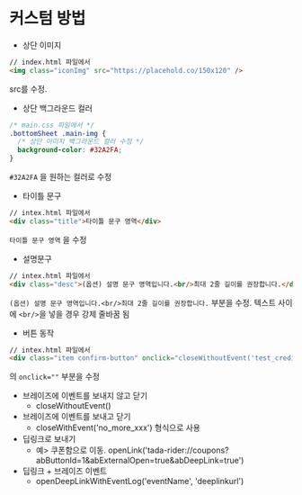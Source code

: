 # 커스텀 방법

- 상단 이미지
```html
// index.html 파일에서
<img class="iconImg" src="https://placehold.co/150x120" />
```
src를 수정. 

- 상단 백그라운드 컬러
```css
/* main.css 파일에서 */
.bottomSheet .main-img {
  /* 상단 이미지 백그라운드 컬러 수정 */
  background-color: #32A2FA;
}
```
`#32A2FA` 을 원하는 컬러로 수정

- 타이틀 문구
```html
// intex.html 파일에서
<div class="title">타이틀 문구 영역</div>
```
`타이틀 문구 영역` 을 수정

- 설명문구
```html
// intex.html 파일에서
<div class="desc">(옵션) 설명 문구 영역입니다.<br/>최대 2줄 길이를 권장합니다.</div>
```
`(옵션) 설명 문구 영역입니다.<br/>최대 2줄 길이를 권장합니다.` 부분을 수정. 텍스트 사이에 `<br/>`을 넣을 경우 강제 줄바꿈 됨

- 버튼 동작
```html
// intex.html 파일에서
<div class="item confirm-button" onclick="closeWithoutEvent('test_credit_230704', 'tada-rider://coupons?abButtonId=1&abExternalOpen=true&abDeepLink=true')">버튼 문구</div>
``` 
의 `onclick=""` 부분을 수정

  - 브레이즈에 이벤트를 보내지 않고 닫기
    - closeWithoutEvent()
  - 브레이즈에 이벤트를 보내고 닫기
    - closeWithEvent('no_more_xxx') 형식으로 사용
  - 딥링크로 보내기
    - 예> 쿠폰함으로 이동. openLink('tada-rider://coupons?abButtonId=1&abExternalOpen=true&abDeepLink=true')
  - 딥링크 + 브레이즈 이벤트
    - openDeepLinkWithEventLog('eventName', 'deeplinkurl')
